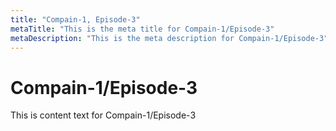 ```yaml
---
title: "Compain-1, Episode-3"
metaTitle: "This is the meta title for Compain-1/Episode-3"
metaDescription: "This is the meta description for Compain-1/Episode-3"
---
```


# Compain-1/Episode-3
This is content text for Compain-1/Episode-3
